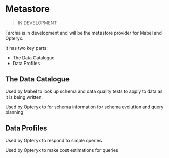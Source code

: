 # Metastore

> IN DEVELOPMENT

Tarchia is in development and will be the metastore provider for Mabel and Opteryx.

It has two key parts:

- The Data Catalogue
- Data Profiles

## The Data Catalogue

Used by Mabel to look up schema and data quality tests to apply to data as it is being written.

Used by Opteryx to for schema information for schema evolution and query planning

## Data Profiles

Used by Opteryx to respond to simple queries

Used by Opteryx to make cost estimations for queries